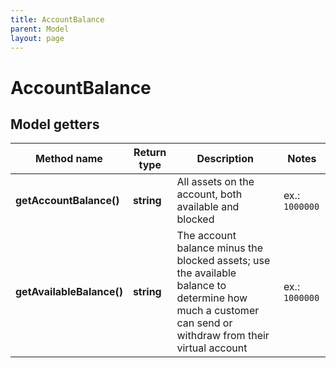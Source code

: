 ```yaml
---
title: AccountBalance
parent: Model
layout: page
---
```


# AccountBalance

## Model getters

Method name | Return type | Description | Notes
------------ | ------------- | ------------- | -------------
**getAccountBalance()** | **string** | All assets on the account, both available and blocked | ex.: `1000000`
**getAvailableBalance()** | **string** | The account balance minus the blocked assets; use the available balance to determine how much a customer can send or withdraw from their virtual account | ex.: `1000000`

